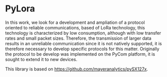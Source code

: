 # PyLora

In this work, we look for a development and ampliation of a protocol oriented to reliable communications, based of LoRa technology, this technology is characterized by low consumption, although with low transfer rates and small packet sizes. Therefore, the transmission of larger data results in an unreliable communication since it is not natively supported, it is therefore necessary to develop specific protocols for this matter. Originally the protocol to be develop was implemented on the PyCom platform, it is sought to extend it to new devices.

This library is based on https://github.com/mayeranalytics/pySX127x.
